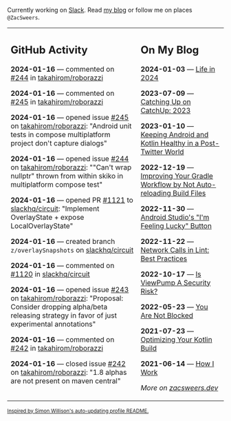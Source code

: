 Currently working on [Slack](https://slack.com/). Read [my blog](https://zacsweers.dev/) or follow me on places `@ZacSweers`.

<table><tr><td valign="top" width="60%">

## GitHub Activity
<!-- githubActivity starts -->
**2024-01-16** — commented on [#244](https://github.com/takahirom/roborazzi/issues/244#issuecomment-1893940228) in [takahirom/roborazzi](https://github.com/takahirom/roborazzi)

**2024-01-16** — commented on [#245](https://github.com/takahirom/roborazzi/issues/245#issuecomment-1893938388) in [takahirom/roborazzi](https://github.com/takahirom/roborazzi)

**2024-01-16** — opened issue [#245](https://github.com/takahirom/roborazzi/issues/245) on [takahirom/roborazzi](https://github.com/takahirom/roborazzi): "Android unit tests in compose multiplatform project don't capture dialogs"

**2024-01-16** — opened issue [#244](https://github.com/takahirom/roborazzi/issues/244) on [takahirom/roborazzi](https://github.com/takahirom/roborazzi): ""Can't wrap nullptr" thrown from within skiko in multiplatform compose test"

**2024-01-16** — opened PR [#1121](https://github.com/slackhq/circuit/pull/1121) to [slackhq/circuit](https://github.com/slackhq/circuit): "Implement OverlayState + expose LocalOverlayState"

**2024-01-16** — created branch `z/overlaySnapshots` on [slackhq/circuit](https://github.com/slackhq/circuit)

**2024-01-16** — commented on [#1120](https://github.com/slackhq/circuit/pull/1120#issuecomment-1893213984) in [slackhq/circuit](https://github.com/slackhq/circuit)

**2024-01-16** — opened issue [#243](https://github.com/takahirom/roborazzi/issues/243) on [takahirom/roborazzi](https://github.com/takahirom/roborazzi): "Proposal: Consider dropping alpha/beta releasing strategy in favor of just experimental annotations"

**2024-01-16** — commented on [#242](https://github.com/takahirom/roborazzi/issues/242#issuecomment-1893174857) in [takahirom/roborazzi](https://github.com/takahirom/roborazzi)

**2024-01-16** — closed issue [#242](https://github.com/takahirom/roborazzi/issues/242) on [takahirom/roborazzi](https://github.com/takahirom/roborazzi): "1.8 alphas are not present on maven central"
<!-- githubActivity ends -->
</td><td valign="top" width="40%">

## On My Blog
<!-- blog starts -->
**2024-01-03** — [Life in 2024](https://www.zacsweers.dev/life-in-2024/)

**2023-07-09** — [Catching Up on CatchUp: 2023](https://www.zacsweers.dev/catching-up-on-catchup-2023/)

**2023-01-10** — [Keeping Android and Kotlin Healthy in a Post-Twitter World](https://www.zacsweers.dev/keeping-android-healthy/)

**2022-12-19** — [Improving Your Gradle Workflow by Not Auto-reloading Build Files](https://www.zacsweers.dev/improving-your-workflow-by-not-auto-reloading-build-files/)

**2022-11-30** — [Android Studio's "I'm Feeling Lucky" Button](https://www.zacsweers.dev/android-studios-im-feeling-lucky-button/)

**2022-11-22** — [Network Calls in Lint: Best Practices](https://www.zacsweers.dev/network-calls-in-lint-best-practices/)

**2022-10-17** — [Is ViewPump A Security Risk?](https://www.zacsweers.dev/is-viewpump-a-security-risk/)

**2022-05-23** — [You Are Not Blocked](https://www.zacsweers.dev/you-are-not-blocked/)

**2021-07-23** — [Optimizing Your Kotlin Build](https://www.zacsweers.dev/optimizing-your-kotlin-build/)

**2021-06-14** — [How I Work](https://www.zacsweers.dev/how-i-work/)
<!-- blog ends -->
_More on [zacsweers.dev](https://zacsweers.dev/)_
</td></tr></table>

<sub><a href="https://simonwillison.net/2020/Jul/10/self-updating-profile-readme/">Inspired by Simon Willison's auto-updating profile README.</a></sub>